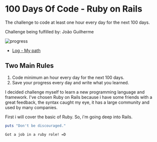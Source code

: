 # 100 Days Of Code - Ruby on Rails

The challenge to code at least one hour every day for the next 100 days.

Challenge being fulfilled by: João Guilherme

![progress](https://progress-bar.dev/100/ "progress")

* [Log - My path](log.md)

## Two Main Rules

1. Code minimum an hour every day for the next 100 days.
2. Save your progress every day and write what you learned.

I decided challenge myself to learn a new programming language and framework. I've chosen Ruby on Rails because i have some friends with a great feedback, the syntax caught my eye, it has a large community and used by many companies.

First i will cover the basic of Ruby. So, i'm going deep into Rails.

```ruby
puts "Don't be discouraged."
```
`Got a job in a ruby role! =D`
